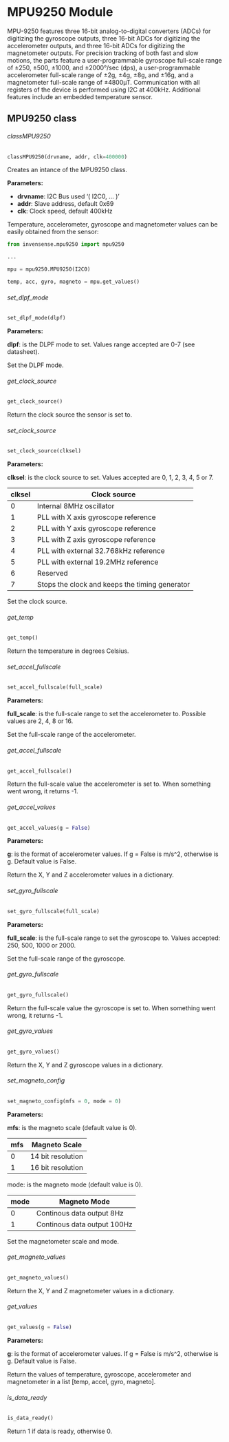 # MPU9250 Module

MPU-9250 features three 16-bit analog-to-digital converters (ADCs) for digitizing the gyroscope outputs, three 16-bit ADCs for digitizing the accelerometer outputs, and three 16-bit ADCs for digitizing the magnetometer outputs. For precision tracking of both fast and slow motions, the parts feature a user-programmable gyroscope full-scale range of ±250, ±500, ±1000, and ±2000°/sec (dps), a user-programmable accelerometer full-scale range of ±2g, ±4g, ±8g, and ±16g, and a magnetometer full-scale range of ±4800µT. Communication with all registers of the device is performed using I2C at 400kHz. Additional features include an embedded temperature sensor.

## MPU9250 class

###### classMPU9250

```py
classMPU9250(drvname, addr, clk=400000)
```

Creates an intance of the MPU9250 class.

**Parameters:**

- **drvname**: I2C Bus used ‘( I2C0, ... )’
- **addr**: Slave address, default 0x69
- **clk**: Clock speed, default 400kHz
  
Temperature, accelerometer, gyroscope and magnetometer values can be easily obtained from the sensor:

```py
from invensense.mpu9250 import mpu9250

...

mpu = mpu9250.MPU9250(I2C0)

temp, acc, gyro, magneto = mpu.get_values()
```

###### set_dlpf_mode

```py
set_dlpf_mode(dlpf)
```
**Parameters:**

**dlpf**: is the DLPF mode to set. Values range accepted are 0-7 (see datasheet).

Set the DLPF mode.

###### get_clock_source

```py
get_clock_source()
```
Return the clock source the sensor is set to.

###### set_clock_source

```py
set_clock_source(clksel)
```

**Parameters:**

**clksel**: is the clock source to set. Values accepted are 0, 1, 2, 3, 4, 5 or 7.

| clksel | Clock source                                   |
|--------|------------------------------------------------|
| 0      | Internal 8MHz oscillator                       |
| 1      | PLL with X axis gyroscope reference            |
| 2      | PLL with Y axis gyroscope reference            |
| 3      | PLL with Z axis gyroscope reference            |
| 4      | PLL with external 32.768kHz reference          |
| 5      | PLL with external 19.2MHz reference            |
| 6      | Reserved                                       |
| 7      | Stops the clock and keeps the timing generator |

Set the clock source.

###### get_temp

```py
get_temp()
```
Return the temperature in degrees Celsius.

###### set_accel_fullscale

```py
set_accel_fullscale(full_scale)
```

**Parameters:**	

**full_scale**: is the full-scale range to set the accelerometer to. Possible values are 2, 4, 8 or 16.

Set the full-scale range of the accelerometer.

###### get_accel_fullscale

```py
get_accel_fullscale()
```
Return the full-scale value the accelerometer is set to. When something went wrong, it returns -1.

###### get_accel_values

```py
get_accel_values(g = False)
```

**Parameters:**	

**g**: is the format of accelerometer values. If g = False is m/s^2, otherwise is g. Default value is False.

Return the X, Y and Z accelerometer values in a dictionary.

###### set_gyro_fullscale

```py
set_gyro_fullscale(full_scale)
```
**Parameters:**

**full_scale**: is the full-scale range to set the gyroscope to. Values accepted: 250, 500, 1000 or 2000.

Set the full-scale range of the gyroscope.

###### get_gyro_fullscale

```py
get_gyro_fullscale()
```

Return the full-scale value the gyroscope is set to. When something went wrong, it returns -1.

###### get_gyro_values

```py
get_gyro_values()
```

Return the X, Y and Z gyroscope values in a dictionary.

###### set_magneto_config

```py
set_magneto_config(mfs = 0, mode = 0)
```

**Parameters:**

**mfs**: is the magneto scale (default value is 0).

| mfs | Magneto Scale     |
|-----|-------------------|
| 0   | 14 bit resolution |
| 1   | 16 bit resolution |

mode: is the magneto mode (default value is 0).

| mode | Magneto Mode                |
|------|-----------------------------|
| 0    | Continous data output 8Hz   |
| 1    | Continous data output 100Hz |

Set the magnetometer scale and mode.

###### get_magneto_values

```py
get_magneto_values()
```

Return the X, Y and Z magnetometer values in a dictionary.

###### get_values

```py
get_values(g = False)
```

**Parameters:**

**g**: is the format of accelerometer values. If g = False is m/s^2, otherwise is g. Default value is False.

Return the values of temperature, gyroscope, accelerometer and magnetometer in a list [temp, accel, gyro, magneto].

###### is_data_ready

```py
is_data_ready()
```

Return 1 if data is ready, otherwise 0.